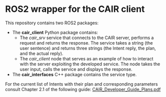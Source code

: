 # ROS2 wrapper for the CAIR client
This repository contains two ROS2 packages:
* The **cair_client** Python package contains:
  * The _cair_srv_ service that connects to the CAIR server, performs a request and returns the response. The service takes a string (the user sentence) and returns three strings (the Intent reply, the plan, and the actual reply).
  * The _cair_client_ node that serves as an example of how to interact with the server exploiting the developed service. The node takes the user input, calls the service and displays the response.
* The **cair_interfaces** C++ package contains the service type.

For the current list of Intents with their plan and corresponding parameters consult Chapter 2.1 of the following guide: [CAIR_Developer_Guide_Plans.pdf](https://github.com/lucregrassi/CAIRclient_ROS2/files/7203728/CAIR_Developer_Guide_Plans.pdf)


